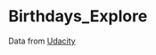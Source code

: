 # Birthdays_Explore
Data from [Udacity](https://classroom.udacity.com/courses/ud651/lessons/685569242/concepts/7468187290923)
